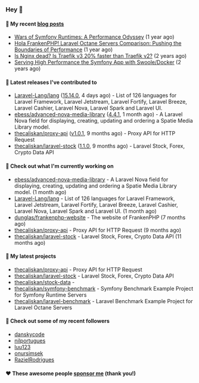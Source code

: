 ### Hey 👋

#### 📜 My recent [blog posts](https://caliskanemre.medium.com/)

- [Wars of Symfony Runtimes: A Performance Odyssey](https://medium.com/beyn-technology/wars-of-symfony-runtimes-a-performance-odyssey-7b0120e8f9e1?source=rss-cf41ab240584------2) (1 year ago)
- [Hola FrankenPHP! Laravel Octane Servers Comparison: Pushing the Boundaries of Performance](https://medium.com/beyn-technology/hola-frankenphp-laravel-octane-servers-comparison-pushing-the-boundaries-of-performance-d3e7ad8e652c?source=rss-cf41ab240584------2) (1 year ago)
- [Is Nginx dead? Is Traefik v3 20% faster than Traefik v2?](https://medium.com/beyn-technology/is-nginx-dead-is-traefik-v3-20-faster-than-traefik-v2-f28ffb7eed3e?source=rss-cf41ab240584------2) (2 years ago)
- [Serving High Performance the Symfony App with Swoole/Docker](https://medium.com/beyn-technology/serving-high-performance-the-symfony-app-with-swoole-docker-758d8f176889?source=rss-cf41ab240584------2) (2 years ago)

#### 🔭 Latest releases I've contributed to

- [Laravel-Lang/lang](https://github.com/Laravel-Lang/lang) ([15.14.0](https://github.com/Laravel-Lang/lang/releases/tag/15.14.0), 4 days ago) - List of 126 languages for Laravel Framework, Laravel Jetstream, Laravel Fortify, Laravel Breeze, Laravel Cashier, Laravel Nova, Laravel Spark and Laravel UI.
- [ebess/advanced-nova-media-library](https://github.com/ebess/advanced-nova-media-library) ([4.4.1](https://github.com/ebess/advanced-nova-media-library/releases/tag/4.4.1), 1 month ago) - A Laravel Nova field for displaying, creating, updating and ordering a Spatie Media Library model.
- [thecaliskan/proxy-api](https://github.com/thecaliskan/proxy-api) ([v1.0.1](https://github.com/thecaliskan/proxy-api/releases/tag/v1.0.1), 9 months ago) - Proxy API for HTTP Request
- [thecaliskan/laravel-stock](https://github.com/thecaliskan/laravel-stock) ([1.1.0](https://github.com/thecaliskan/laravel-stock/releases/tag/1.1.0), 9 months ago) - Laravel Stock, Forex, Crypto Data API

#### 👷 Check out what I'm currently working on

- [ebess/advanced-nova-media-library](https://github.com/ebess/advanced-nova-media-library) - A Laravel Nova field for displaying, creating, updating and ordering a Spatie Media Library model. (1 month ago)
- [Laravel-Lang/lang](https://github.com/Laravel-Lang/lang) - List of 126 languages for Laravel Framework, Laravel Jetstream, Laravel Fortify, Laravel Breeze, Laravel Cashier, Laravel Nova, Laravel Spark and Laravel UI. (1 month ago)
- [dunglas/frankenphp-website](https://github.com/dunglas/frankenphp-website) - The website of FrankenPHP (7 months ago)
- [thecaliskan/proxy-api](https://github.com/thecaliskan/proxy-api) - Proxy API for HTTP Request (9 months ago)
- [thecaliskan/laravel-stock](https://github.com/thecaliskan/laravel-stock) - Laravel Stock, Forex, Crypto Data API (11 months ago)

#### 🌱 My latest projects

- [thecaliskan/proxy-api](https://github.com/thecaliskan/proxy-api) - Proxy API for HTTP Request
- [thecaliskan/laravel-stock](https://github.com/thecaliskan/laravel-stock) - Laravel Stock, Forex, Crypto Data API
- [thecaliskan/stock-data](https://github.com/thecaliskan/stock-data) - 
- [thecaliskan/symfony-benchmark](https://github.com/thecaliskan/symfony-benchmark) - Symfony Benchmark Example Project for Symfony Runtime Servers 
- [thecaliskan/laravel-benchmark](https://github.com/thecaliskan/laravel-benchmark) - Laravel Benchmark Example Project for Laravel Octane Servers

#### 👯 Check out some of my recent followers

- [danskycode](https://github.com/danskycode)
- [nilportugues](https://github.com/nilportugues)
- [luu123](https://github.com/luu123)
- [onursimsek](https://github.com/onursimsek)
- [RazielRodrigues](https://github.com/RazielRodrigues)

#### ❤️ These awesome people [sponsor me](https://github.com/sponsors/thecaliskan) (thank you!)


